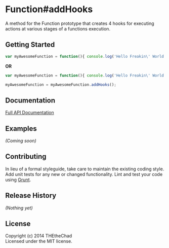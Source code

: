 # Function#addHooks

A method for the Function prototype that creates 4 hooks for executing actions at various stages of a functions execution.

## Getting Started

```javascript
var myAwesomeFunction = function(){ console.log('Hello Freakin\' World!'); }.addHooks();
```
**OR**

```javascript
var myAwesomeFunction = function(){ console.log('Hello Freakin\' World!'); };

myAwesomeFunction = myAwesomeFunction.addHooks();
```

## Documentation
[Full API Documentation](http://https://github.com/THEtheChad/addHooks/doc/index.html)

## Examples
_(Coming soon)_

## Contributing
In lieu of a formal styleguide, take care to maintain the existing coding style. Add unit tests for any new or changed functionality. Lint and test your code using [Grunt](http://gruntjs.com/).

## Release History
_(Nothing yet)_

## License
Copyright (c) 2014 THEtheChad  
Licensed under the MIT license.
